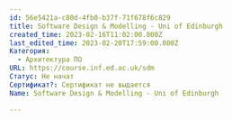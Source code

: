 ```yaml
---
id: 56e5421a-c80d-4fb0-b37f-71f678f6c829
title: Software Design & Modelling - Uni of Edinburgh
created_time: 2023-02-16T11:02:00.000Z
last_edited_time: 2023-02-20T17:59:00.000Z
Категория:
  - Архитектура ПО
URL: https://course.inf.ed.ac.uk/sdm
Статус: Не начат
Сертификат?: Сертификат не выдается
Name: Software Design & Modelling - Uni of Edinburgh

---
```

